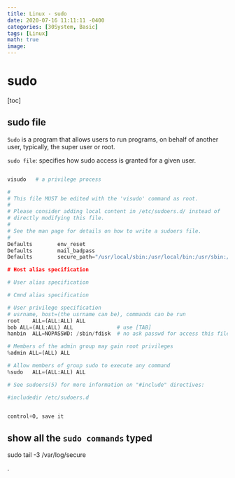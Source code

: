 ```yaml
---
title: Linux - sudo
date: 2020-07-16 11:11:11 -0400
categories: [30System, Basic]
tags: [Linux]
math: true
image:
---
```



# sudo

[toc]


## sudo file

`Sudo` is a program that allows users to run programs, on behalf of another user, typically, the super user or root.

`sudo file`: specifies how sudo access is granted for a given user.

```py

visudo   # a privilege process

#
# This file MUST be edited with the 'visudo' command as root.
#
# Please consider adding local content in /etc/sudoers.d/ instead of
# directly modifying this file.
#
# See the man page for details on how to write a sudoers file.
#
Defaults        env_reset
Defaults        mail_badpass
Defaults        secure_path="/usr/local/sbin:/usr/local/bin:/usr/sbin:/usr/bin:/sbin:/bin:/s$

# Host alias specification

# User alias specification

# Cmnd alias specification

# User privilege specification
# usrname, host=(the usrname can be), commands can be run
root    ALL=(ALL:ALL) ALL
bob ALL=(ALL:ALL) ALL              # use [TAB]
hanbin  ALL=NOPASSWD: /sbin/fdisk  # no ask passwd for access this file

# Members of the admin group may gain root privileges
%admin ALL=(ALL) ALL

# Allow members of group sudo to execute any command
%sudo   ALL=(ALL:ALL) ALL

# See sudoers(5) for more information on "#include" directives:

#includedir /etc/sudoers.d


control+O, save it

```

## show all the `sudo commands` typed

sudo tail -3 /var/log/secure























.
